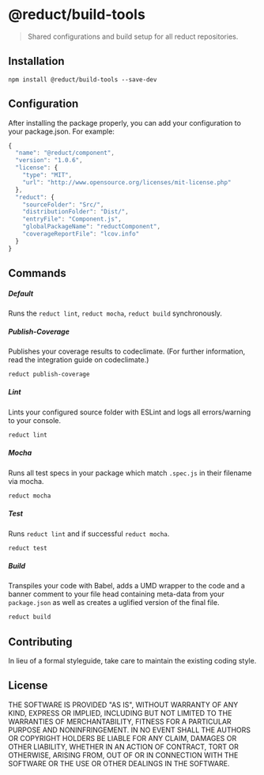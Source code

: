 # @reduct/build-tools

> Shared configurations and build setup for all reduct repositories.

## Installation

```shell
npm install @reduct/build-tools --save-dev
```

## Configuration
After installing the package properly, you can add your configuration to your package.json. For example:
```javascript
{
  "name": "@reduct/component",
  "version": "1.0.6",
  "license": {
    "type": "MIT",
    "url": "http://www.opensource.org/licenses/mit-license.php"
  },
  "reduct": {
    "sourceFolder": "Src/",
    "distributionFolder": "Dist/",
    "entryFile": "Component.js",
    "globalPackageName": "reductComponent",
    "coverageReportFile": "lcov.info"
  }
}
```


## Commands
##### Default
Runs the `reduct lint`, `reduct mocha`, `reduct build` synchronously.

##### Publish-Coverage
Publishes your coverage results to codeclimate. (For further information, read the integration guide on codeclimate.)

```bash
reduct publish-coverage
```

##### Lint
Lints your configured source folder with ESLint and logs all errors/warning to your console.

```bash
reduct lint
```

##### Mocha
Runs all test specs in your package which match `.spec.js` in their filename via mocha.

```bash
reduct mocha
```

##### Test
Runs `reduct lint` and if successful `reduct mocha`.

```bash
reduct test
```

##### Build
Transpiles your code with Babel, adds a UMD wrapper to the code and a banner comment to your file head containing
meta-data from your `package.json` as well as creates a uglified version of the final file.

```bash
reduct build
```


## Contributing
In lieu of a formal styleguide, take care to maintain the existing coding style.


## License
THE SOFTWARE IS PROVIDED "AS IS", WITHOUT WARRANTY OF ANY KIND, EXPRESS OR
IMPLIED, INCLUDING BUT NOT LIMITED TO THE WARRANTIES OF MERCHANTABILITY,
FITNESS FOR A PARTICULAR PURPOSE AND NONINFRINGEMENT. IN NO EVENT SHALL THE
AUTHORS OR COPYRIGHT HOLDERS BE LIABLE FOR ANY CLAIM, DAMAGES OR OTHER
LIABILITY, WHETHER IN AN ACTION OF CONTRACT, TORT OR OTHERWISE, ARISING FROM,
OUT OF OR IN CONNECTION WITH THE SOFTWARE OR THE USE OR OTHER DEALINGS IN
THE SOFTWARE.
